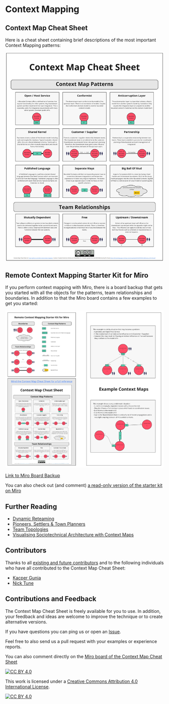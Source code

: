 # Context Mapping

## Context Map Cheat Sheet

Here is a cheat sheet containing brief descriptions of the most important Context Mapping patterns:

![Context Map Cheat Sheet](resources/context-map-cheat-sheet.png)

## Remote Context Mapping Starter Kit for Miro

If you perform context mapping with Miro, there is a board backup that gets you started with all the objects for the patterns, team relationships and boundaries. In addition to that the Miro board contains a few examples to get you started:

![Remote Context Mapping Starter Kit for Miro](resources/RemoteContextMappingStarterKit.jpg)

[Link to Miro Board Backup](resources/Remote-Context-Mapping-Starter-Kit.rtb)

You can also check out (and comment) [a read-only version of the starter kit on Miro](https://miro.com/app/board/o9J_kqtuB6A=/)


## Further Reading

- [Dynamic Reteaming](https://leanpub.com/dynamicreteaming) 
- [Pioneers, Settlers & Town Planners](http://wardleypedia.org/mediawiki/index.php/Pioneers_settlers_town_planners)
- [Team Topologies](https://teamtopologies.com/)
- [Visualising Sociotechnical Architecture with Context Maps](https://speakerdeck.com/mploed/visualizing-sociotechnical-architectures-with-context-maps)

## Contributors

Thanks to all [existing and future contributors](https://github.com/ddd-crew/context-mapping/graphs/contributors) and to the following individuals who have all contributed to the Context Map Cheat Sheet:

- [Kacper Gunia](https://twitter.com/cakper)
- [Nick Tune](https://github.com/ntcoding)

## Contributions and Feedback

The Context Map Cheat Sheet is freely available for you to use. In addition, your feedback and ideas are welcome to improve the technique or to create alternative versions.

If you have questions you can ping us or open an [Issue](https://github.com/ddd-crew/context-map-cheat-sheet/issues/new/choose).

Feel free to also send us a pull request with your examples or experience reports.

You can also comment directly on the [Miro board of the Context Map Cheat Sheet](https://miro.com/app/board/o9J_kqrI8ck=/)

[![CC BY 4.0][cc-by-shield]][cc-by]

This work is licensed under a [Creative Commons Attribution 4.0 International
License][cc-by].

[![CC BY 4.0][cc-by-image]][cc-by]

[cc-by]: http://creativecommons.org/licenses/by/4.0/
[cc-by-image]: https://i.creativecommons.org/l/by/4.0/88x31.png
[cc-by-shield]: https://img.shields.io/badge/License-CC%20BY%204.0-lightgrey.svg
